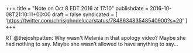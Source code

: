 +++
title = "Note on Oct 8 EDT 2016 at 17:10"
publishdate = 2016-10-08T21:10:11+00:00
draft = false
syndicated = [ 'https://twitter.com/chrisjohndeluca/status/784863483548540900?s=20' ]
+++

RT @thejoshpatten: Why wasn't Melania in that apology video? Maybe she had nothing to say. Maybe she wasn’t allowed to have anything to say…
